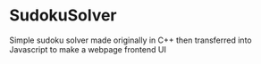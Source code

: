 # SudokuSolver
Simple sudoku solver made originally in C++ then transferred into Javascript to make a webpage frontend UI
